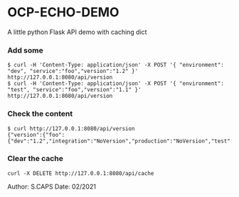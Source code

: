 # OCP-ECHO-DEMO

A little python Flask API demo with caching dict

### Add some
```
$ curl -H 'Content-Type: application/json' -X POST '{ "environment": "dev", "service":"foo","version":"1.2" }' http://127.0.0.1:8080/api/version
$ curl -H 'Content-Type: application/json' -X POST '{ "environment": "test", "service":"foo","version":"1.1" }' http://127.0.0.1:8080/api/version
```

### Check the content
```
$ curl http://127.0.0.1:8080/api/version
{"version":{"foo":{"dev":"1.2","integration":"NoVersion","production":"NoVersion","test":"1.1"}}}
```

### Clear the cache
```
curl -X DELETE http://127.0.0.1:8080/api/cache
```

Author: S.CAPS
Date: 02/2021
